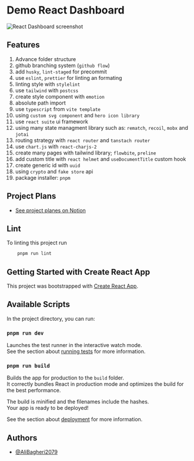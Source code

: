 # Demo React Dashboard

<img src="public/Screenshot.png" alt="React Dashboard screenshot"/>

## Features

1. Advance folder structure
2. github branching system (`github flow`)
3. add `husky`, `lint-staged` for precommit
4. use `eslint`, `prettier` for linting an formating
5. linting style with `stylelint`
6. use `tailwind` with `postcss`
7. create style component with `emotion`
8. absolute path import
9. use `typescript` from `vite template`
10. using `custom svg component` and `hero icon library`
11. use `react suite` ui framework
12. using many state managment library such as: `rematch`, `recoil`, `mobx` and `jotai`
13. routing strategy with `react router` and `tanstach router`
14. use `chart.js` with `react-charjs-2`
15. create many pages with tailwind library; `flowbite`, `preline`
16. add custom title with `react helmet` and `useDocumentTitle` custom hook
17. create generic id with `uuid`
18. using `crypto` and `fake store` api
19. package installer: `pnpm`

## Project Plans

- [See project planes on Notion](https://ruddy-tellurium-2b3.notion.site/327b380f72db4393b3b08fe14e25dea4?v=81871e7749fa4b5fbcf3aedb4cd1e59a)

## Lint

To linting this project run

```bash
    pnpm run lint
```

## Getting Started with Create React App

This project was bootstrapped with [Create React App](https://github.com/facebook/create-react-app).

## Available Scripts

In the project directory, you can run:

### `pnpm run dev`

Launches the test runner in the interactive watch mode.\
See the section about [running tests](https://facebook.github.io/create-react-app/docs/running-tests) for more information.

### `pnpm run build`

Builds the app for production to the `build` folder.\
It correctly bundles React in production mode and optimizes the build for the best performance.

The build is minified and the filenames include the hashes.\
Your app is ready to be deployed!

See the section about [deployment](https://facebook.github.io/create-react-app/docs/deployment) for more information.

## Authors

- [@AliBagheri2079](https://www.github.com/alibagheri2079)
